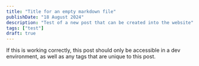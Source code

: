 ```yaml
---
title: "Title for an empty markdown file"
publishDate: "18 August 2024"
description: "Test of a new post that can be created into the website"
tags: ["test"]
draft: true
---
```


If this is working correctly, this post should only be accessible in a dev environment, as well as any tags that are unique to this post.